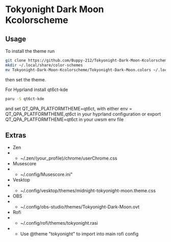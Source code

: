 # Tokyonight Dark Moon Kcolorscheme

## Usage

To install the theme run

```bash
git clone https://github.com/Buppy-212/Tokyonight-Dark-Moon-Kcolorscheme.git
mkdir ~/.local/share/color-schemes
mv Tokyonight-Dark-Moon-Kcolorscheme/Tokyonight-Dark-Moon.colors ~/.local/share/color-schemes
```

then set the theme.

For Hyprland install qt6ct-kde

```bash
paru -S qt6ct-kde
```

and set QT_QPA_PLATFORMTHEME=qt6ct, with either
env = QT_QPA_PLATFORMTHEME,qt6ct in your hyprland configuration or
export QT_QPA_PLATFORMTHEME=qt6ct in your uwsm env file

## Extras

- Zen
- - ~/.zen/(your_profile)/chrome/userChrome.css
- Musescore
- - ~/.config/Musescore.ini"
- Vesktop
- - ~/.config/vesktop/themes/midnight-tokyonight-moon.theme.css
- OBS
- - ~/.config/obs-studio/themes/Tokyonight-Dark-Moon.ovt
- Rofi
- - ~/.config/rofi/themes/tokyonight.rasi
- - Use @theme "tokyonight" to import into main rofi config
